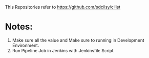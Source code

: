 This Repositories refer to https://github.com/sdcilsy/cilist

# Notes:
1. Make sure all the value and Make sure to running in Development Environment.
2. Run Pipeline Job in Jenkins with Jenkinsfile Script
